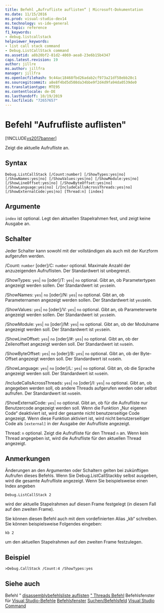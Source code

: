 ```yaml
---
title: Befehl „Aufrufliste auflisten“ | Microsoft-Dokumentation
ms.date: 11/15/2016
ms.prod: visual-studio-dev14
ms.technology: vs-ide-general
ms.topic: reference
f1_keywords:
- debug.listcallstack
helpviewer_keywords:
- list call stack command
- Debug.ListCallStack command
ms.assetid: a8b20bf2-81d2-4069-aea8-23e6b15b4347
caps.latest.revision: 19
author: jillre
ms.author: jillfra
manager: jillfra
ms.openlocfilehash: 9c44ac18468fbd26adab2cf973a21df58ebb28c1
ms.sourcegitcommit: a8e8f4bd5d508da34bbe9f2d4d9fa94da0539de0
ms.translationtype: MTE95
ms.contentlocale: de-DE
ms.lasthandoff: 10/19/2019
ms.locfileid: "72657657"
---
```

# <a name="list-call-stack-command"></a>Befehl "Aufrufliste auflisten"
[!INCLUDE[vs2017banner](../../includes/vs2017banner.md)]

Zeigt die aktuelle Aufrufliste an.

## <a name="syntax"></a>Syntax

```
Debug.ListCallStack [/Count:number] [/ShowTypes:yes|no]
[/ShowNames:yes|no] [/ShowValues:yes|no] [/ShowModule:yes|no]
[/ShowLineOffset:yes|no] [/ShowByteOffset:yes|no]
[/ShowLanguage:yes|no] [/IncludeCallsAcrossThreads:yes|no]
[/ShowExternalCode:yes|no] [Thread:n] [index]
```

## <a name="arguments"></a>Argumente
 `index` ist optional. Legt den aktuellen Stapelrahmen fest, und zeigt keine Ausgabe an.

## <a name="switches"></a>Schalter
 Jeder Schalter kann sowohl mit der vollständigen als auch mit der Kurzform aufgerufen werden.

 /Count: `number` [oder]/C: `number` optional. Maximale Anzahl der anzuzeigenden Aufruflisten. Der Standardwert ist unbegrenzt.

 /ShowTypes: `yes`&#124; `no` [oder]/T: `yes`&#124; `no` optional. Gibt an, ob Parametertypen angezeigt werden sollen. Der Standardwert ist `yes`sein.

 /ShowNames: `yes`&#124; `no` [oder]/N: `yes`&#124; `no` optional. Gibt an, ob Parameternamen angezeigt werden sollen. Der Standardwert ist `yes`sein.

 /ShowValues: `yes`&#124; `no` [oder]/V: `yes`&#124; `no` optional. Gibt an, ob Parameterwerte angezeigt werden sollen. Der Standardwert ist `yes`sein.

 /ShowModule: `yes`&#124; `no` [oder]/M: `yes`&#124; `no` optional. Gibt an, ob der Modulname angezeigt werden soll. Der Standardwert ist `yes`sein.

 /ShowLineOffset: `yes`&#124; `no` [oder]/#: `yes`&#124; `no` optional. Gibt an, ob der Zeilenoffset angezeigt werden soll. Der Standardwert ist `no`sein.

 /ShowByteOffset: `yes`&#124; `no` [oder]/B: `yes`&#124; `no` optional. Gibt an, ob der Byte-Offset angezeigt werden soll. Der Standardwert ist `no`sein.

 /ShowLanguage: `yes`&#124; `no` [oder]/L: `yes`&#124; `no` optional. Gibt an, ob die Sprache angezeigt werden soll. Der Standardwert ist `no`sein.

 /IncludeCallsAcrossThreads: `yes`&#124; `no` [oder]/I: `yes`&#124; `no` optional. Gibt an, ob angegeben werden soll, ob andere Threads aufgerufen werden oder selbst aufrufen. Der Standardwert ist `no`sein.

 /ShowExternalCode: `yes`&#124; `no` optional. Gibt an, ob für die Aufrufliste nur Benutzercode angezeigt werden soll. Wenn die Funktion „Nur eigenen Code“ deaktiviert ist, wird der gesamte nicht benutzerseitige Code angezeigt. Wenn diese Funktion aktiviert ist, wird nicht benutzerseitiger Code als `[external]` in der Ausgabe der Aufrufliste angezeigt.

 Thread: `n` optional. Zeigt die Aufrufliste für den Thread `n` an. Wenn kein Thread angegeben ist, wird die Aufrufliste für den aktuellen Thread angezeigt.

## <a name="remarks"></a>Anmerkungen
 Änderungen an den Argumenten oder Schaltern gelten bei zukünftigen Aufrufen dieses Befehls. Wenn Sie Debug.ListCallStackby selbst ausgeben, wird die gesamte Aufrufliste angezeigt. Wenn Sie beispielsweise einen Index angeben

```
Debug.ListCallStack 2
```

 wird der aktuelle Stapelrahmen auf diesen Frame festgelegt (in diesem Fall auf den zweiten Frame).

 Sie können diesen Befehl auch mit dem vordefinierten Alias „kb“ schreiben. Sie können beispielsweise Folgendes eingeben:

```
kb 2
```

 um den aktuellen Stapelrahmen auf den zweiten Frame festzulegen.

## <a name="example"></a>Beispiel

```
>Debug.CallStack /Count:4 /ShowTypes:yes
```

## <a name="see-also"></a>Siehe auch
 Befehl " [disassemblybefehlsliste auflisten](../../ide/reference/list-disassembly-command.md) [" Threads Befehl](../../ide/reference/list-threads-command.md) Befehlsfenster für [Visual Studio-Befehle](../../ide/reference/visual-studio-commands.md) [Befehlsfenster](../../ide/reference/command-window.md) [Suchen/Befehlsfeld](../../ide/find-command-box.md) [Visual Studio Command](../../ide/reference/visual-studio-command-aliases.md)
